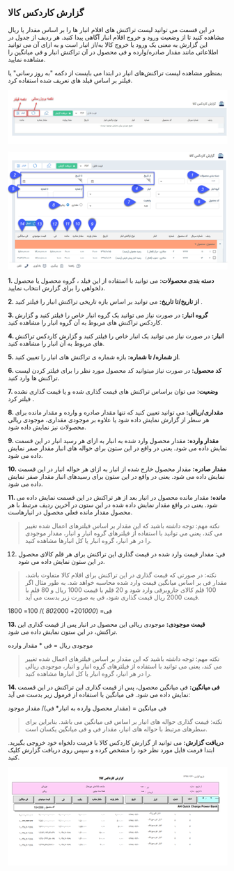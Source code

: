 ﻿## گزارش کاردکس کالا



در این قسمت می توانید لیست تراکنش های اقلام انبار ها را بر اساس مقدار یا ریال مشاهده کنید تا از وضعیت ورود و خروج اقلام انبار آگاهی پیدا کنید. هر ردیف از جدول در این گزارش به معنی یک ورود یا خروج کالا به/از انبار است و به ازای آن می توانید اطلاعاتی مانند مقدار صادره/وارده و فی محصول در آن تراکنش انبار و فی میانگین را مشاهده نمایید.

بمنظور مشاهده لیست تراکنش‌های انبار در ابتدا می بایست از دکمه "به روز رسانی" یا فیلتر بر اساس فیلد های تعریف شده استفاده کرد.

![](kardeks1.jpg)

![](InventoryKartex11.png)

**1. دسته بندی محصولات:** می توانید با استفاده از این فیلد ، گروه محصول یا محصول دلخواهی را برای گزارش انتخاب نمایید.

**2. از تاریخ/تا تاریخ:** می توانید بر اساس بازه تاریخی تراکنش انبار را فیلتر کنید .

**3. گروه انبار:** در صورت نیاز می توانید یک گروه انبار خاص را فیلتر کنید و گزارش کاردکس تراکنش های مربوط به آن گروه انبار را مشاهده کنید.

**4. انبار:** در صورت نیاز می توانید یک انبار خاص را فیلتر کنید و گزارش کاردکس تراکنش های مربوط به آن انبار را مشاهده کنید.

**5. از شماره/ تا شماره:** بازه شماره ی تراکنش های انبار را تعیین کنید.

**6. کد محصول:** در صورت نیاز میتوانید کد محصول مورد نظر را برای فیلتر کردن لیست تراکنش ها وارد کنید.

**7. وضعیت:** می توان براساس تراکنش های قیمت گذاری شده و یا قیمت گذاری نشده فیلتر کرد .

**8.  مقداری/ریالی:** می توانید تعیین کنید که تنها مقدار صادره و وارده و مقدار مانده  برای هر سطر از گزارش نمایش داده شود یا علاوه بر موجودی مقداری، موجودی ریالی محصولات نیز نمایش داده شود.

**9. مقدار وارده:** مقدار محصول وارد شده به انبار به ازای هر رسید انبار در این قسمت نمایش داده می شود. یعنی در واقع در این ستون برای حواله های انبار مقدار صفر نمایش داده می شود.

**10. مقدار صادره:** مقدار محصول خارج شده از انبار به ازای هر حواله انبار در این قسمت نمایش داده می شود. یعنی در واقع در این ستون برای رسیدهای انبار مقدار صفر نمایش داده می شود.

**11. مانده:** مقدار مانده محصول در انبار بعد از هر تراکنش در این قسمت نمایش داده می شود. یعنی در واقع مقدار نمایش داده شده در این ستون در آخرین ردیف مرتبط با هر محصول مقدار مانده فعلی محصول در انبارهاست.


> نکته مهم: توجه داشته باشید که این مقدار بر اساس فیلترهای اعمال شده تغییر می کند، یعنی می توانید با استفاده از فیلترهای گروه انبار و انبار، مقدار موجودی را در هر انبار، گروه انبار یا کل انبارها مشاهده کنید.


12. فی: مقدار قیمت وارد شده در قیمت گذاری این تراکنش برای هر قلم کالای محصول در این ستون نمایش داده می شود.

> نکته: در صورتی که قیمت گذاری در این تراکنش برای اقلام کالا متفاوت باشد، مقدار فی بر اساس میانگین قیمت وارد شده محاسبه خواهد شد. به طور مثال اگر 100 قلم کالای جاروبرقی وارد شود و 20 قلم با قیمت 1000 ریال و 80 قلم با قیمت 2000 ریال قیمت گذاری شود، فی به صورت زیر بدست می آید.

فی= (20*1000+ 80*2000 )/ 100= 1800

**13. قیمت موجودی:** موجودی ریالی این محصول در انبار پس از قیمت گذاری این تراکنش، در این ستون نمایش داده می شود.

موجودی ریال = فی * مقدار وارده

>   نکته مهم: توجه داشته باشید که این مقدار بر اساس فیلترهای اعمال شده تغییر می کند، یعنی می توانید با استفاده از فیلترهای گروه انبار و انبار،  موجودی ریالی را در هر انبار، گروه انبار یا کل انبارها مشاهده کنید.

**14. فی میانگین:** فی میانگین محصول، پس از قیمت گذاری این تراکنش در این قسمت نمایش داده می شود. فی میانگین با استفاده از فرمول زیر بدست می آید:

فی میانگین = (مقدار محصول وارده به انبار* فی)/ مقدار موجود

> نکته: قیمت گذاری حواله های انبار بر اساس فی میانگین می باشد. بنابراین برای سطرهای مرتبط با حواله های انبار، مقدار فی و فی میانگین یکسان است.

 **دریافت گزارش:** می توانید از گزارش کاردکس کالا با فرمت دلخواه خود خروجی بگیرید. ابتدا فرمت فایل مورد نظر خود را مشخص کرده و سپس روی دریافت گزارش کلیک کنید.
 
 ![](InventoryKartex2.png)
 




